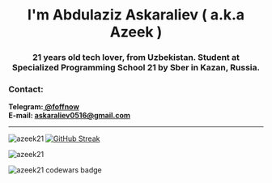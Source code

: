 <head>
<meta name="description" content="abdulaziz askaraliev Abdulaziz Asqaraliyev GitHub" />
<meta name="description" content="abdulaziz" /> 
<meta name="description" content="Askaraliev" /> 
<meta name="description" content="azeek" /> 
<meta name="description" content="azeek21" />
<meta name="description" content="malton" />
<meta name="description" content="Meabuck Alton" />
<meta name="description" content="azeek github" />
<meta name="description" content="abdulaziz github" /> 
<meta name="description" content="Askaraliev github" /> 
<meta name="description" content="azeek github" /> 
<meta name="description" content="azeek21 github" />
<meta name="description" content="malton github" />
<meta name="description" content="abdulaziz askaraliev github" /> 
</head>
<h1 align="center">I'm Abdulaziz Askaraliev ( a.k.a Azeek )</h1>
<h3 align="center">21 years old tech lover, from Uzbekistan. Student at Specialized Programming School 21 by Sber in Kazan, Russia.</h3>


<h3 align="left">Contact: </h3>
<b>
Telegram:<a href="https://t.me/foffnow" target="_blank"> @foffnow </a>
<br/>
E-mail: <a href="mailto:askaraliev0516@gmail.com"> askaraliev0516@gmail.com </a>
</b>

--------------------------

[![GitHub Streak](https://streak-stats.demolab.com?user=azeek21&theme=transparent&card_width=300&width=300&border_radius=15&currStreakLabel=EB8801)](https://git.io/streak-stats)
<img align="left" src="https://github-readme-stats.vercel.app/api/top-langs?username=azeek21&hide=objective-c,html,css,scss&show_icons=true&theme=transparent&border_radius=15&locale=en&layout=compact&card_width=300" alt="azeek21" /> </br>


<p align="left"> <img src="https://komarev.com/ghpvc/?username=azeek21&label=Profile%20views&color=0e75b6&style=flat" alt="azeek21" />  </p>

<p align="left" > <img align="left" src="https://www.codewars.com/users/azeek/badges/large" alt="azeek21 codewars badge" /> </p>
